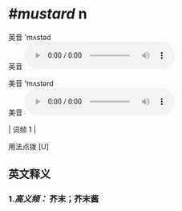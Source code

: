 # ***\#mustard*** n
英音 'mʌstəd  
英音
<audio src="./media/mustard-B.aac" controls="controls"></audio>

美音 'mʌstərd  
美音
<audio src="./media/mustard.aac" controls="controls"></audio>



| 词频 1 |  

用法点拨  [U]

英文释义
---
### 1.*高义频：* **芥末；芥末酱**  


